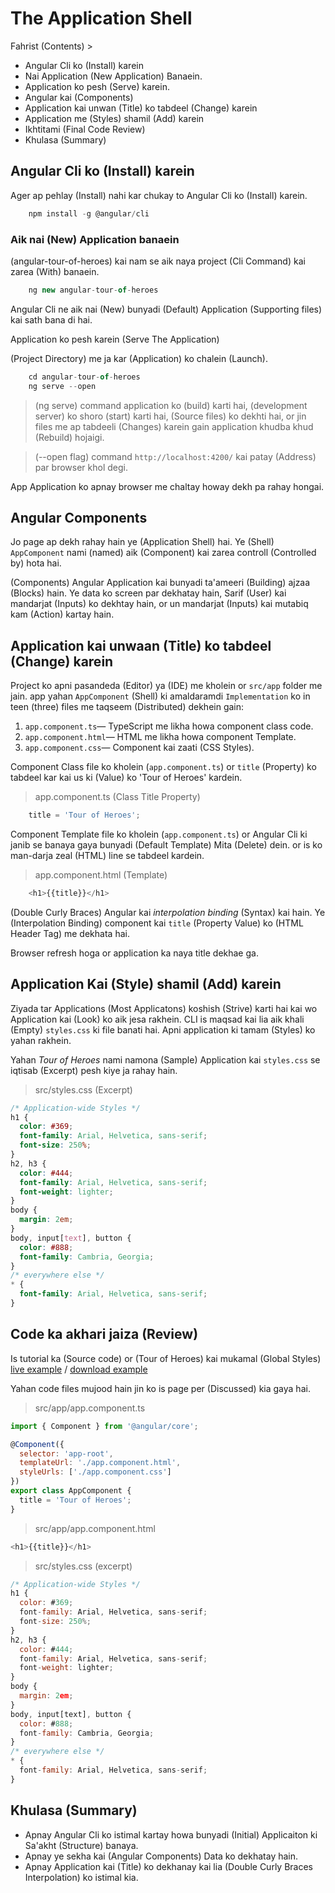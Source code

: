 # The Application Shell

Fahrist (Contents) >

* Angular Cli ko (Install) karein
* Nai Application (New Application) Banaein.
* Application ko pesh (Serve) karein.
* Angular kai (Components)
* Application kai unwan (Title) ko tabdeel (Change) karein
* Application me (Styles) shamil (Add) karein
* Ikhtitami (Final Code Review)
* Khulasa (Summary)


## Angular Cli ko (Install) karein

Ager ap pehlay (Install) nahi kar chukay to Angular Cli ko (Install) karein.

```javascript
    npm install -g @angular/cli
```
### Aik nai (New) Application banaein

(angular-tour-of-heroes) kai nam se aik naya project (Cli Command) kai zarea (With) banaein.

```javascript
    ng new angular-tour-of-heroes 
```

Angular Cli ne aik nai (New) bunyadi (Default) Application (Supporting files) kai sath bana di hai.

Application ko pesh karein (Serve The Application)

(Project Directory) me ja kar (Application) ko chalein (Launch).

```javascript
    cd angular-tour-of-heroes
    ng serve --open
```
 
 > (ng serve) command application ko (build) karti hai, (development server) ko shoro (start) karti hai, (Source 
  files) ko dekhti hai, or jin files me ap tabdeeli (Changes) karein gain application khudba khud (Rebuild) hojaigi.

 > (--open flag) command ```http://localhost:4200/``` kai patay (Address) par browser khol degi.

App Application ko apnay browser me chaltay howay dekh pa rahay hongai.

## Angular Components

Jo page ap dekh rahay hain ye (Application Shell) hai. Ye (Shell) ```AppComponent``` nami (named) aik (Component) kai zarea controll (Controlled by) hota hai.

(Components) Angular Application kai bunyadi ta'ameeri (Building) ajzaa (Blocks) hain. Ye data ko screen par dekhatay hain, Sarif (User) kai mandarjat (Inputs) ko dekhtay hain, or un mandarjat (Inputs) kai mutabiq kam (Action) kartay hain. 

## Application kai unwaan (Title) ko tabdeel (Change) karein

Project ko apni pasandeda (Editor) ya (IDE) me kholein or ```src/app``` folder me jain.
app yahan ```AppComponent``` (Shell) ki amaldaramdi ```Implementation``` ko in teen (three) files me taqseem (Distributed) dekhein gain:

1. ```app.component.ts```— TypeScript me likha howa component class code.
2. ```app.component.html```— HTML me likha howa component Template. 
3. ```app.component.css```— Component kai zaati (CSS Styles).

Component Class file ko kholein (```app.component.ts```) or ```title``` (Property) ko tabdeel kar kai us ki (Value) ko 'Tour of Heroes' kardein.

> app.component.ts (Class Title Property)

```javascript
    title = 'Tour of Heroes';
```
Component Template file ko kholein (```app.component.ts```) or Angular Cli ki janib se banaya gaya bunyadi (Default Template) Mita (Delete) dein. or is ko man-darja zeal (HTML) line se tabdeel kardein.

> app.component.html (Template)

```javascript
    <h1>{{title}}</h1>
```

(Double Curly Braces) Angular kai *interpolation binding* (Syntax) kai hain. Ye (Interpolation Binding) component kai ```title``` (Property  Value) ko (HTML Header Tag) me dekhata hai.

Browser refresh hoga or application ka naya title dekhae ga.

## Application Kai (Style) shamil (Add) karein

Ziyada tar Applications (Most Applicatons) koshish (Strive) karti hai kai wo Application kai (Look) ko aik jesa rakhein. CLI is maqsad kai lia aik khali (Empty) ```styles.css``` ki file banati hai. Apni application ki tamam (Styles) ko yahan rakhein.

Yahan *Tour of Heroes* nami namona (Sample) Application kai ```styles.css``` se iqtisab (Excerpt) pesh kiye ja rahay hain.

> src/styles.css (Excerpt)

```css
/* Application-wide Styles */
h1 {
  color: #369;
  font-family: Arial, Helvetica, sans-serif;
  font-size: 250%;
}
h2, h3 {
  color: #444;
  font-family: Arial, Helvetica, sans-serif;
  font-weight: lighter;
}
body {
  margin: 2em;
}
body, input[text], button {
  color: #888;
  font-family: Cambria, Georgia;
}
/* everywhere else */
* {
  font-family: Arial, Helvetica, sans-serif;
}
```

## Code ka akhari jaiza (Review)

Is tutorial ka (Source code) or (Tour of Heroes) kai mukamal (Global Styles) [live example](https://angular.io/generated/live-examples/toh-pt0/eplnkr.html) / [download example](https://angular.io/generated/zips/toh-pt0/toh-pt0.zip)

Yahan code files mujood hain jin ko is page per (Discussed) kia gaya hai.

> src/app/app.component.ts
```javascript
import { Component } from '@angular/core';

@Component({
  selector: 'app-root',
  templateUrl: './app.component.html',
  styleUrls: ['./app.component.css']
})
export class AppComponent {
  title = 'Tour of Heroes';
}
```

> src/app/app.component.html
```javascript
<h1>{{title}}</h1>
```

> src/styles.css (excerpt)

```javascript
/* Application-wide Styles */
h1 {
  color: #369;
  font-family: Arial, Helvetica, sans-serif;
  font-size: 250%;
}
h2, h3 {
  color: #444;
  font-family: Arial, Helvetica, sans-serif;
  font-weight: lighter;
}
body {
  margin: 2em;
}
body, input[text], button {
  color: #888;
  font-family: Cambria, Georgia;
}
/* everywhere else */
* {
  font-family: Arial, Helvetica, sans-serif;
}
```

## Khulasa (Summary)

* Apnay Angular Cli ko istimal kartay howa bunyadi (Initial) Applicaiton ki Sa'akht (Structure) banaya.
* Apnay ye sekha kai (Angular Components) Data ko dekhatay hain.
* Apnay Application kai (Title) ko dekhanay kai lia (Double Curly Braces Interpolation) ko istimal kia.

